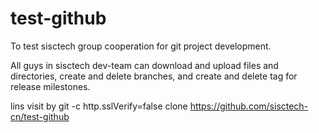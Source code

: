 # test-github
To test sisctech group cooperation for git project development.

All guys in sisctech dev-team can download and upload files and directories, create and delete branches, and create and delete tag for release milestones.

lins visit by 
	git -c http.sslVerify=false clone https://github.com/sisctech-cn/test-github

